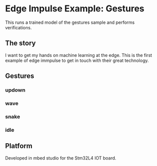 # Edge Impulse Example: Gestures
This runs a trained model of the gestures sample and performs verifications.

## The story
I want to get my hands on machine learning at the edge.
This is the first example of edge immpulse to get in touch with their great technology.

## Gestures
### updown
### wave
### snake
### idle

## Platform
Developed in mbed studio for the Stm32L4 IOT board.

